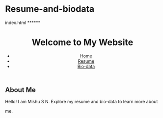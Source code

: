 # Resume-and-biodata
index.html ******

<!DOCTYPE html>

<html lang="en">

<head>

<meta charset="UTF-8">

<meta name="viewport" content="width=device-width, initial-scale=1.0">

<title>My Website</title>

<link rel="stylesheet" href="styles.css">

</head>

<body>

<header>

<h1>Welcome to My Website</h1>

<nav>

<ul>

<li><a href="index.html">Home</a></li>

<li><a href="resume.html">Resume</a></li>

<li><a href="biodata.html">Bio-data</a></li>

</ul>

</nav>

</header>

<main>

<section>

<h2>About Me</h2>

<p>Hello! I am Mishu S N. Explore my resume and bio-data to learn more about

me.</p>

</section>
